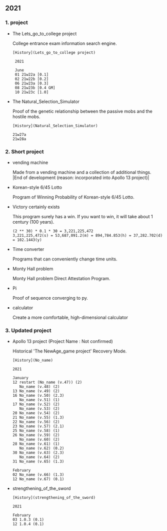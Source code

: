## 2021

### 1. project

* The Lets_go_to_college project

  College entrance exam information search engine.
  
  ```
  [History](Lets_go_to_college project)
  
   2021

   June
   01 21w22a [0.1]
   02 21w22b [0.2]
   06 21w23a [0.3]
   08 21w23b [0.4 GM]
   10 21w23c [1.0]
  ```
  
* The Natural_Selection_Simulator

  Proof of the genetic relationship between the passive mobs and the hostile mobs.
  
  ```
  [History](Natural_Selection_Simulator)
  
  21w27a
  21w28a
  ```

### 2. Short project

* vending machine

  Made from a vending machine and a collection of additional things.   
  |End of development (reason: incorporated into Apollo 13 project)|
  
* Korean-style 6/45 Lotto

  Program of Winning Probability of Korean-style 6/45 Lotto.
  
* Victory certainly exists

  This program surely has a win. If you want to win, it will take about 1 century (100 years).
  
  ```
  (2 ** 30) * 0.1 * 30 = 3,221,225,472
  3,221,225,472(s) = 53,687,091.2(m) = 894,784.853(h) = 37,282.702(d) = 102.1443(y)
  ```
  
* Time converter

  Programs that can conveniently change time units.
  
* Monty Hall problem

  Monty Hall problem Direct Attestation Program.
  
* Pi

  Proof of sequence converging to py.
  
* calculator

  Create a more comfortable, high-dimensional calculator
  
### 3. Updated project <a id="chapter-2021_updated"></a>

* Apollo 13 project (Project Name : Not confirmed)

  Historical 'The NewAge_game project' Recovery Mode.

  ```
  [History](No_name)
  
  2021
  
  January
  12 restart (No_name (v.47)) (2)
     No_name (v.48) (2)
  13 No_name (v.49) (2)
  16 No_name (v.50) (2.3)
     No_name (v.51) (1)
  17 No_name (v.52) (2)
     No_name (v.53) (2)
  20 No_name (v.54) (2)
  21 No_name (v.55) (1.3)
  22 No_name (v.56) (2)
  23 No_name (v.57) (2.1)
  25 No_name (v.58) (1)
  26 No_name (v.59) (2)
     No_name (v.60) (2)
  28 No_name (v.61) (1)
     No_name (v.62) (0.2)
  30 No_name (v.63) (2.3)
     No_name (v.64) (2)
  31 No_name (v.65) (1.3)
  
  February
  02 No_name (v.66) (1.3)
  12 No_name (v.67) (0.1)
  ```

* strengthening_of_the_sword

  ```
  [History](strengthening_of_the_sword)
  
  2021
  
  February
  03 1.0.3 (0.1)
  12 1.0.4 (0.1)
  ```
